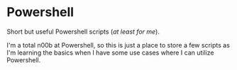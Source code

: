 # Powershell
Short but useful Powershell scripts (_at least for me_).

I'm a total n00b at Powershell, so this is just a place to store a few scripts as I'm learning the basics when I have some use cases where I can utilize Powershell.
